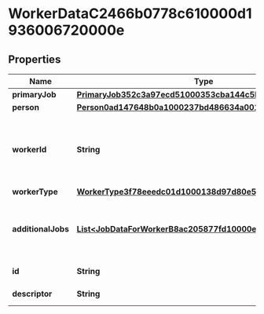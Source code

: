 

# WorkerDataC2466b0778c610000d1936006720000e


## Properties

| Name | Type | Description | Notes |
|------------ | ------------- | ------------- | -------------|
|**primaryJob** | [**PrimaryJob352c3a97ecd51000353cba144c5b0042**](PrimaryJob352c3a97ecd51000353cba144c5b0042.md) |  |  [optional] |
|**person** | [**Person0ad147648b0a1000237bd486634a001a**](Person0ad147648b0a1000237bd486634a001a.md) |  |  [optional] |
|**workerId** | **String** | The Employee ID or Contingent Worker ID for the worker. |  [optional] |
|**workerType** | [**WorkerType3f78eeedc01d1000138d97d80e5a0000**](WorkerType3f78eeedc01d1000138d97d80e5a0000.md) |  |  [optional] |
|**additionalJobs** | [**List&lt;JobDataForWorkerB8ac205877fd10000ea91719a02a00a2&gt;**](JobDataForWorkerB8ac205877fd10000ea91719a02a00a2.md) | The employee’s additional jobs and international assignments. |  [optional] |
|**id** | **String** | Id of the instance |  [optional] |
|**descriptor** | **String** | A preview of the instance |  [optional] |



